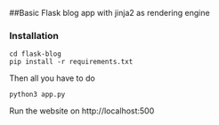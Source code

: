 ##Basic Flask blog app with jinja2 as rendering engine
### Installation
```
cd flask-blog
pip install -r requirements.txt
```
Then all you have to do
```
python3 app.py
```
Run the website on http://localhost:500


